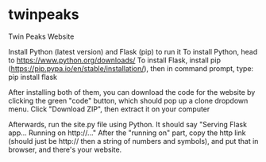 # twinpeaks
Twin Peaks Website

Install Python (latest version) and Flask (pip) to run it
To install Python, head to https://www.python.org/downloads/
To install Flask, install pip (https://pip.pypa.io/en/stable/installation/), then in command prompt, type: pip install flask

After installing both of them, you can download the code for the website by clicking the green "code" button, which should pop up a clone dropdown menu.
Click "Download ZIP", then extract it on your computer

Afterwards, run the site.py file using Python.
It should say "Serving Flask app... Running on http://..."
After the "running on" part, copy the http link (should just be http:// then a string of numbers and symbols), and put that in browser, and there's your website.
